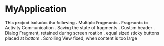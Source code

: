 # MyApplication

This project includes the following
. Multiple Fragments
. Fragments to Activity Communication
. Saving the state of fragments
. Custom header
. Dialog Fragment, retained during screen roation
. equal sized sticky buttons placed at bottom
. Scrolling View fixed, when content is too large
